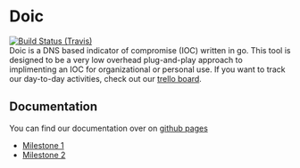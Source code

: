 # Doic
[![Build Status (Travis)](https://travis-ci.org/mfaltys/doic.svg?branch=master)](https://travis-ci.org/mfaltys/doic)  
Doic is a DNS based indicator of compromise (IOC) written in go.  This tool is designed to be a very low
overhead plug-and-play approach to implimenting an IOC for organizational or
personal use.  If you want to track our day-to-day activities, check out our
[trello board](https://trello.com/b/5KMHrR6L/doic).


## Documentation  
You can find our documentation over on [github pages](https://mfaltys.github.io/doic_docs)  
* [Milestone 1](https://mfaltys.github.io/doic_docs/milestone.1/)  
* [Milestone 2](https://mfaltys.github.io/doic_docs/milestone.2/)
